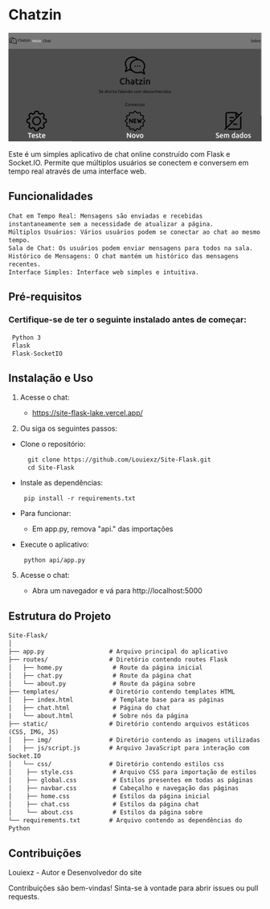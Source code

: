 # Chatzin

![Chatzin](flask.png)

Este é um simples aplicativo de chat online construído com Flask e Socket.IO. Permite que múltiplos usuários se conectem e conversem em tempo real através de uma interface web.

## Funcionalidades

    Chat em Tempo Real: Mensagens são enviadas e recebidas instantaneamente sem a necessidade de atualizar a página.
    Múltiplos Usuários: Vários usuários podem se conectar ao chat ao mesmo tempo.
    Sala de Chat: Os usuários podem enviar mensagens para todos na sala.
    Histórico de Mensagens: O chat mantém um histórico das mensagens recentes.
    Interface Simples: Interface web simples e intuitiva.

## Pré-requisitos

### Certifique-se de ter o seguinte instalado antes de começar:
  
     Python 3
     Flask
     Flask-SocketIO

## Instalação e Uso

1. Acesse o chat:

    - https://site-flask-lake.vercel.app/

2. Ou siga os seguintes passos:

- Clone o repositório:

        git clone https://github.com/Louiexz/Site-Flask.git
        cd Site-Flask
 
 - Instale as dependências:

        pip install -r requirements.txt

 - Para funcionar:

    - Em app.py, remova "api." das importações

 - Execute o aplicativo:

        python api/app.py

 5. Acesse o chat:

    - Abra um navegador e vá para http://localhost:5000

## Estrutura do Projeto

    Site-Flask/
    │
    ├── app.py                  # Arquivo principal do aplicativo
    ├── routes/                 # Diretório contendo routes Flask
    │   ├── home.py              # Route da página inicial
    │   ├── chat.py              # Route da página chat
    │   └── about.py             # Route da página sobre
    ├── templates/              # Diretório contendo templates HTML
    │   ├── index.html           # Template base para as páginas
    │   ├── chat.html            # Página do chat
    |   └── about.html           # Sobre nós da página
    ├── static/                 # Diretório contendo arquivos estáticos (CSS, IMG, JS)
    │   ├── img/                # Diretório contendo as imagens utilizadas
    │   ├── js/script.js        # Arquivo JavaScript para interação com Socket.IO
    │   └── css/                # Diretório contendo estilos css
    │    ├── style.css           # Arquivo CSS para importação de estilos
    │    ├── global.css          # Estilos presentes em todas as páginas
    │    ├── navbar.css          # Cabeçalho e navegação das páginas
    │    ├── home.css            # Estilos da página inicial
    │    ├── chat.css            # Estilos da página chat
    │    └── about.css           # Estilos da página sobre
    └── requirements.txt        # Arquivo contendo as dependências do Python

## Contribuições
Louiexz - Autor e Desenvolvedor do site<br>

Contribuições são bem-vindas! Sinta-se à vontade para abrir issues ou pull requests.
